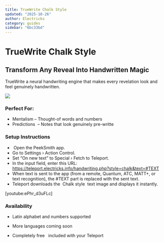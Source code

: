 ```yaml
---
title: TrueWrite Chalk Style
updated: "2025-10-26"
author: Electricks
category: guides
sidebar: "6bc33bd"
---
```


# TrueWrite Chalk Style

## Transform Any Reveal Into Handwritten Magic

TrueWrite a neural handwriting engine that makes every revelation look and feel genuinely handwritten.

![](https://electricks.info/wp-content/uploads/2025/10/TrueWriteChalk-1024x768.jpg)

### Perfect For:

- Mentalism – Thought-of words and numbers 
- Predictions  – Notes that look genuinely pre-writte

### Setup Instructions

-  Open the PeekSmith app.
- Go to Settings › Action Control.
- Set “On new text” to Special › Fetch to Teleport.
- In the input field, enter this URL: https://teleport.electricks.info/handwriting.php?style=chalk&text=#TEXT
- When text is sent to the app (from a remote, Quantum, ATC, MATT+, or text recognition), the #TEXT part is replaced with the sent text.
- Teleport downloads the  Chalk style  text image and displays it instantly.

[youtube:ePhr_d3uFLc]

### Availability

- Latin alphabet and numbers supported

- More languages coming soon

- Completely free   included with your Teleport